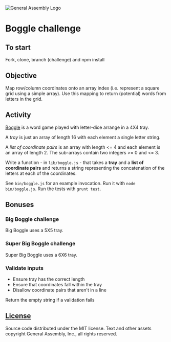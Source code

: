 ![General Assembly Logo](http://i.imgur.com/ke8USTq.png)

# Boggle challenge

## To start

Fork, clone, branch (challenge) and npm install

## Objective

Map row/column coordinates onto an array index (i.e. represent a square grid using a simple array).  Use this mapping to return (potential) words from letters in the grid.

## Activity

[Boggle](https://en.wikipedia.org/wiki/Boggle) is a word game played with letter-dice arrange in a 4X4 tray.

A _tray_ is just an array of length 16 with each element a single letter string.

A _list of coordinate pairs_ is an array with length <= 4 and each element is an array of length 2.  The sub-arrays contain two integers >= 0 and <= 3.

Write a function - in `lib/boggle.js` - that takes a **tray** and a **list of coordinate pairs** and returns a string representing the concatenation of the letters at each of the coordinates.

See `bin/boggle.js` for an example invocation.  Run it with `node bin/boggle.js`.  Run the tests with `grunt test`.

## Bonuses

### Big Boggle challenge

Big Boggle uses a 5X5 tray.

### Super Big Boggle challenge

Super Big Boggle uses a 6X6 tray.

### Validate inputs

- Ensure tray has the correct length
- Ensure that coordinates fall within the tray
- Disallow coordinate pairs that aren't in a line

Return the empty string if a validation fails

## [License](LICENSE)

Source code distributed under the MIT license. Text and other assets copyright
General Assembly, Inc., all rights reserved.
